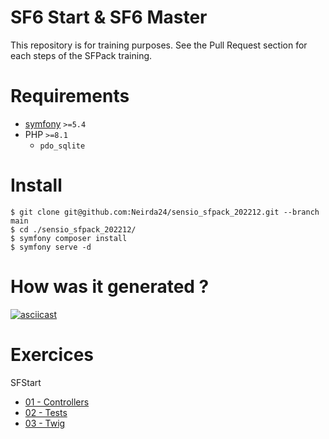 SF6 Start & SF6 Master
======================

This repository is for training purposes.
See the Pull Request section for each steps of the SFPack training.

# Requirements
* [symfony](https://symfony.com/download) `>=5.4`
* PHP `>=8.1`
  * `pdo_sqlite`

# Install
```shell
$ git clone git@github.com:Neirda24/sensio_sfpack_202212.git --branch main
$ cd ./sensio_sfpack_202212/
$ symfony composer install
$ symfony serve -d
```

# How was it generated ?

[![asciicast](https://asciinema.org/a/ggiYi4uWbVl1XyRklxosCzP44.svg)](https://asciinema.org/a/ggiYi4uWbVl1XyRklxosCzP44)

# Exercices

SFStart
* [01 - Controllers](./doc/01-sfstart/01-controllers.md)
* [02 - Tests](./doc/01-sfstart/02-tests.md)
* [03 - Twig](./doc/01-sfstart/03-twig.md)
